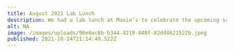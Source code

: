 ```yaml
---
title: August 2021 Lab Lunch
description: We had a lab lunch at Moxie’s to celebrate the upcoming school semester.
alt: NA
image: /images/uploads/98e8ac6b-b344-4219-848f-82dd4621522b.jpeg
published: 2021-10-24T21:14:49.522Z
---
```

